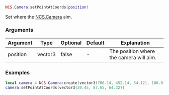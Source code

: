 ```lua
NCS.Camera:setPointAtCoords(position)
```

Set where the [NCS.Camera](./create.md) aim.

### Arguments

| Argument | Type    | Optional | Default | Explanation                             |
| -------- | ------- | -------- | ------- | --------------------------------------- |
| position | vector3 | false    | -       | The position where the camera will aim. |

### Examples

```lua
local camera = NCS.Camera:create(vector3(780.14, 452.14, 54.12), 180.0)
camera:setPointAtCoords(vector3(20.45, 87.65, 64.32))
```
